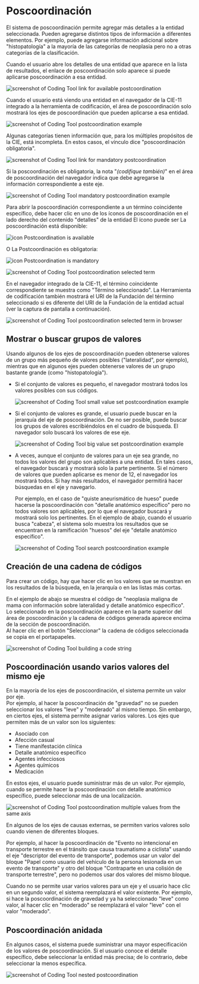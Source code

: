 ﻿# Poscoordinación

El sistema de poscoordinación permite agregar más detalles a la entidad seleccionada. Pueden agregarse distintos tipos de información a diferentes elementos. Por ejemplo, puede agregarse información adicional sobre "histopatología" a la mayoría de las categorías de neoplasia pero no a otras categorías de la clasificación.

Cuando el usuario abre los detalles de una entidad que aparece en la lista de resultados, el enlace de poscoordinación solo aparece si puede aplicarse poscoordinación a esa entidad.

![screenshot of Coding Tool link for available postcoordination](img/browser-available-postcoord-v4.png "Enlace para poscoordinación disponible")

Cuando el usuario está viendo una entidad en el navegador de la CIE-11 integrado a la herramienta de codificación, el área de poscoordinación solo mostrará los ejes de poscoordinación que pueden aplicarse a esa entidad.

![screenshot of Coding Tool postcoordination example](img/postcoord-v4.png "Ejemplo de poscoordinación en la herramienta de codificación")

Algunas categorías tienen información que, para los múltiples propósitos de la CIE, está incompleta. En estos casos, el vínculo dice "poscoordinación obligatoria".    

![screenshot of Coding Tool link for mandatory postcoordination](img/browser-mandatory-postcoord-v4.png "Enlace para poscoordinación obligatoria")

Si la poscoordinación es obligatoria, la nota "*(codifique también)*" en el área de poscoordinación del navegador indica que debe agregarse la información correspondiente a este eje.   

![screenshot of Coding Tool mandatory postcoordination example](img/postcoord-mandatory-v4.png "Ejemplo de poscoordinación obligatoria")

Para abrir la poscoordinación correspondiente a un término coincidente específico, debe hacer clic en uno de los íconos de poscoordinación en el lado derecho del contenido "detalles" de la entidad
El ícono puede ser La poscoordinación está disponible:

![icon Postcoordination is available](img/icon-pa-v4.png "ícono La poscoordinación está disponible")

O La Postcoordinación es obligatoria: 

![icon Postcoordination is mandatory](img/icon-pr-v4.png "ícono La Postcoordinación es obligatoria")

![screenshot of Coding Tool postcoordination selected term](img/postcoord-selected-term-v4.png "Término seleccionado de poscoordinación en la herramienta de codificación")

En el navegador integrado de la CIE-11, el término coincidente correspondiente se muestra como "Término seleccionado". La Herramienta de codificación también mostrará el URI de la Fundación del término seleccionado si es diferente del URI de la Fundación de la entidad actual (ver la captura de pantalla a continuación).

![screenshot of Coding Tool postcoordination selected term in browser](img/postcoord-selected-term-in-browser-v4.png "Término seleccionado de poscoordinación en el navegador de la herramienta de codificación")


## Mostrar o buscar grupos de valores

Usando algunos de los ejes de poscoordinación pueden obtenerse valores de un grupo más pequeño de valores posibles ("lateralidad", por ejemplo), mientras que en algunos ejes pueden obtenerse valores de un grupo bastante grande (como "histopatología").

  - Si el conjunto de valores es pequeño, el navegador mostrará todos los valores posibles con sus códigos.

    ![screenshot of Coding Tool small value set postcoordination example](img/postcoord-small.png "Ejemplo de poscoordinación con un grupo de valores pequeño")

  - Si el conjunto de valores es grande, el usuario puede buscar en la jerarquía del eje de poscoordinación. De no ser posible, puede buscar los grupos de valores escribiéndolos en el cuadro de búsqueda. El navegador solo buscará los valores de ese eje.     

    ![screenshot of Coding Tool big value set postcoordination example](img/postcoord-big.png "Ejemplo de poscoordinación con un grupo de valores grande")
  
  - A veces, aunque el conjunto de valores para un eje sea grande, no todos los valores del grupo son aplicables a una entidad. En tales casos, el navegador buscará y mostrará solo la parte pertinente. Si el número de valores que pueden aplicarse es menor de 12, el navegador los mostrará todos. Si hay más resultados, el navegador permitirá hacer búsquedas en el eje y navegarlo.

    Por ejemplo, en el caso de "quiste aneurismático de hueso" puede hacerse la poscoordinación con "detalle anatómico específico" pero no todos valores son aplicables, por lo que el navegador buscará y mostrará solo los pertinentes. En el ejemplo de abajo, cuando el usuario busca "cabeza", el sistema solo muestra los resultados que se encuentran en la ramificación "huesos" del eje "detalle anatómico específico". 
    
    ![screenshot of Coding Tool search postcoordination example](img/postcoord-search-v2.png "Ejemplo de búsqueda en la poscoordinación")


## Creación de una cadena de códigos

Para crear un código, hay que hacer clic en los valores que se muestran en los resultados de la búsqueda, en la jerarquía o en las listas más cortas. 

En el ejemplo de abajo se muestra el código de "neoplasia maligna de mama con información sobre lateralidad y detalle anatómico específico".     
Lo seleccionado en la poscoordinación aparece en la parte superior del área de poscoordinación y la cadena de códigos generada aparece encima de la sección de poscoordinación.      
Al hacer clic en el botón "Seleccionar" la cadena de códigos seleccionada se copia en el portapapeles.

![screenshot of Coding Tool building a code string](img/postcoord-build.png "Crear una cadena de códigos")


## Poscoordinación usando varios valores del mismo eje

En la mayoría de los ejes de poscoordinación, el sistema permite un valor por eje.      
Por ejemplo, al hacer la poscoordinación de "gravedad" no se pueden seleccionar los valores "leve" y "moderado" al mismo tiempo. Sin embargo, en ciertos ejes, el sistema permite asignar varios valores. Los ejes que permiten más de un valor son los siguientes:

- Asociado con
- Afección casual
- Tiene manifestación clínica
- Detalle anatómico específico
- Agentes infecciosos
- Agentes químicos
- Medicación

En estos ejes, el usuario puede suministrar más de un valor. Por ejemplo, cuando se permite hacer la poscoordinación con detalle anatómico específico, puede seleccionar más de una localización.

![screenshot of Coding Tool postcoordination multiple values from the same axis](img/postcoord-multiple.png "Poscoordinación con varios valores de un mismo eje")

En algunos de los ejes de causas externas, se permiten varios valores solo cuando vienen de diferentes bloques.

Por ejemplo, al hacer la poscoordinación de "Evento no intencional en transporte terrestre en el tránsito que causa traumatismo a ciclista" usando el eje "descriptor del evento de transporte", podemos usar un valor del bloque "Papel como usuario del vehículo de la persona lesionada en un evento de transporte" y otro del bloque "Contraparte en una colisión de transporte terrestre", pero no podemos usar dos valores del mismo bloque.

Cuando no se permite usar varios valores para un eje y el usuario hace clic en un segundo valor, el sistema reemplazará el valor existente. Por ejemplo, si hace la poscoordinación de gravedad y ya ha seleccionado "leve" como valor, al hacer clic en "moderado" se reemplazará el valor "leve" con el valor "moderado". 


## Poscoordinación anidada

En algunos casos, el sistema puede suministrar una mayor especificación de los valores de poscoordinación. Si el usuario conoce el detalle específico, debe seleccionar la entidad más precisa; de lo contrario, debe seleccionar la menos específica.

![screenshot of Coding Tool nested postcoordination](img/postcoord-nested.png "Poscoordinación anidada en la herramienta de codificación")
